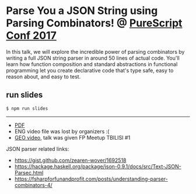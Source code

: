 # Parse You a JSON String using Parsing Combinators! @ [PureScript Conf 2017](https://web.archive.org/web/20170526013511/http://www.lanyrd.com/2017/psconf2017/)

In this talk, we will explore the incredible power of parsing combinators by writing a full JSON string parser in around 50 lines of actual code. You'll learn how function composition and standard abstractions in functional programming let you create declarative code that's type safe, easy to reason about, and easy to test.

## run slides

```sh
$ npm run slides
```

---

* [PDF](slides.pdf)
* ENG video file was lost by organizers :(
* [GEO video](https://www.youtube.com/watch?v=5z-iwflIgjY&ab_channel=IrakliSafareli), talk was given FP Meetup TBILISI #1

JSON parser related links:

* https://gist.github.com/zearen-wover/1692518
* https://hackage.haskell.org/package/json-0.9.1/docs/src/Text-JSON-Parsec.html
* https://fsharpforfunandprofit.com/posts/understanding-parser-combinators-4/
